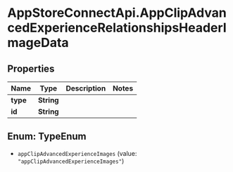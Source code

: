# AppStoreConnectApi.AppClipAdvancedExperienceRelationshipsHeaderImageData

## Properties

Name | Type | Description | Notes
------------ | ------------- | ------------- | -------------
**type** | **String** |  | 
**id** | **String** |  | 



## Enum: TypeEnum


* `appClipAdvancedExperienceImages` (value: `"appClipAdvancedExperienceImages"`)




